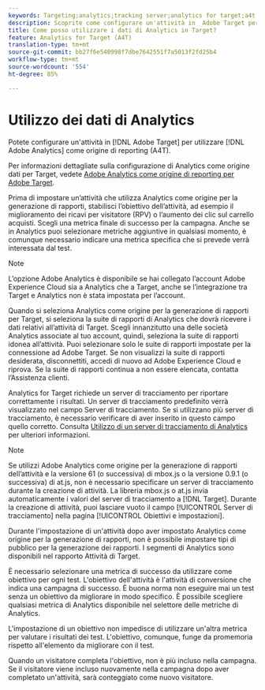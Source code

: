```yaml
---
keywords: Targeting;analytics;tracking server;analytics for target;a4t
description: Scoprite come configurare un'attività in  Adobe Target per utilizzare  Adobe Analytics come origine di reporting. Questa integrazione è denominata Analytics for Target (A4T).
title: Come posso utilizzare i dati di Analytics in Target?
feature: Analytics for Target (A4T)
translation-type: tm+mt
source-git-commit: bb27f6e540998f7dbe7642551f7a5013f2fd25b4
workflow-type: tm+mt
source-wordcount: '554'
ht-degree: 85%

---
```



# Utilizzo dei dati di Analytics

Potete configurare un&#39;attività in [!DNL Adobe Target] per utilizzare [!DNL Adobe Analytics] come origine di reporting (A4T).

Per informazioni dettagliate sulla configurazione di Analytics come origine dati per Target, vedete [ Adobe Analytics come origine di reporting per  Adobe Target](/help/c-integrating-target-with-mac/a4t/a4t.md).

Prima di impostare un’attività che utilizza Analytics come origine per la generazione di rapporti, stabilisci l’obiettivo dell’attività, ad esempio il miglioramento dei ricavi per visitatore (RPV) o l’aumento dei clic sul carrello acquisti. Scegli una metrica finale di successo per la campagna. Anche se in Analytics puoi selezionare metriche aggiuntive in qualsiasi momento, è comunque necessario indicare una metrica specifica che si prevede verrà interessata dal test.

>[!NOTE]
>
>L’opzione Adobe Analytics è disponibile se hai collegato l’account Adobe Experience Cloud sia a Analytics che a Target, anche se l’integrazione tra Target e Analytics non è stata impostata per l’account.

Quando si seleziona Analytics come origine per la generazione di rapporti per Target, si seleziona la suite di rapporti di Analytics che dovrà ricevere i dati relativi all’attività di Target. Scegli innanzitutto una delle società Analytics associate al tuo account, quindi, seleziona la suite di rapporti idonea all’attività. Puoi selezionare solo le suite di rapporti impostate per la connessione ad Adobe Target. Se non visualizzi la suite di rapporti desiderata, disconnettiti, accedi di nuovo ad Adobe Experience Cloud e riprova. Se la suite di rapporti continua a non essere elencata, contatta l’Assistenza clienti.

Analytics for Target richiede un server di tracciamento per riportare correttamente i risultati. Un server di tracciamento predefinito verrà visualizzato nel campo Server di tracciamento. Se si utilizzano più server di tracciamento, è necessario verificare di aver inserito in questo campo quello corretto. Consulta [Utilizzo di un server di tracciamento di Analytics](/help/c-integrating-target-with-mac/a4t/analytics-tracking-server.md#task_72077BA7E93C4A65A715A18F32228823) per ulteriori informazioni.

>[!NOTE]
>
>Se utilizzi Adobe Analytics come origine per la generazione di rapporti dell’attività e la versione 61 (o successiva) di mbox.js o la versione 0.9.1 (o successiva) di at.js, non è necessario specificare un server di tracciamento durante la creazione di attività. La libreria mbox.js o at.js invia automaticamente i valori del server di tracciamento a [!DNL Target]. Durante la creazione di attività, puoi lasciare vuoto il campo [!UICONTROL Server di tracciamento] nella pagina [!UICONTROL Obiettivi e impostazioni].

Durante l&#39;impostazione di un&#39;attività dopo aver impostato Analytics come origine per la generazione di rapporti, non è possibile impostare tipi di pubblico per la generazione dei rapporti. I segmenti di Analytics sono disponibili nel rapporto Attività di Target.

È necessario selezionare una metrica di successo da utilizzare come obiettivo per ogni test. L&#39;obiettivo dell&#39;attività è l&#39;attività di conversione che indica una campagna di successo. È buona norma non eseguire mai un test senza un obiettivo da migliorare in modo specifico. È possibile scegliere qualsiasi metrica di Analytics disponibile nel selettore delle metriche di Analytics.

L&#39;impostazione di un obiettivo non impedisce di utilizzare un&#39;altra metrica per valutare i risultati dei test. L&#39;obiettivo, comunque, funge da promemoria rispetto all&#39;elemento da migliorare con il test.

Quando un visitatore completa l&#39;obiettivo, non è più incluso nella campagna. Se il visitatore viene incluso nuovamente nella campagna dopo aver completato un&#39;attività, sarà conteggiato come nuovo visitatore.
